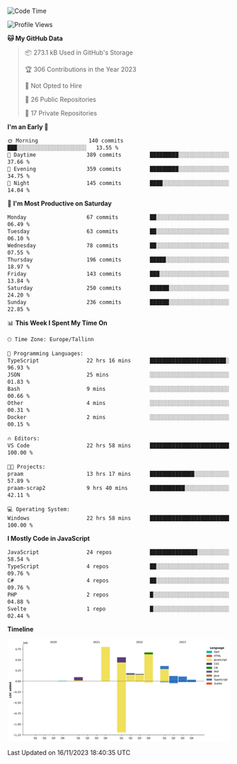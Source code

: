<!--START_SECTION:waka-->
![Code Time](http://img.shields.io/badge/Code%20Time-475%20hrs%2049%20mins-blue)

![Profile Views](http://img.shields.io/badge/Profile%20Views-0-blue)

**🐱 My GitHub Data** 

> 📦 273.1 kB Used in GitHub's Storage 
 > 
> 🏆 306 Contributions in the Year 2023
 > 
> 🚫 Not Opted to Hire
 > 
> 📜 26 Public Repositories 
 > 
> 🔑 17 Private Repositories 
 > 
**I'm an Early 🐤** 

```text
🌞 Morning                140 commits         ███░░░░░░░░░░░░░░░░░░░░░░   13.55 % 
🌆 Daytime                389 commits         █████████░░░░░░░░░░░░░░░░   37.66 % 
🌃 Evening                359 commits         █████████░░░░░░░░░░░░░░░░   34.75 % 
🌙 Night                  145 commits         ████░░░░░░░░░░░░░░░░░░░░░   14.04 % 
```
📅 **I'm Most Productive on Saturday** 

```text
Monday                   67 commits          ██░░░░░░░░░░░░░░░░░░░░░░░   06.49 % 
Tuesday                  63 commits          ██░░░░░░░░░░░░░░░░░░░░░░░   06.10 % 
Wednesday                78 commits          ██░░░░░░░░░░░░░░░░░░░░░░░   07.55 % 
Thursday                 196 commits         █████░░░░░░░░░░░░░░░░░░░░   18.97 % 
Friday                   143 commits         ███░░░░░░░░░░░░░░░░░░░░░░   13.84 % 
Saturday                 250 commits         ██████░░░░░░░░░░░░░░░░░░░   24.20 % 
Sunday                   236 commits         ██████░░░░░░░░░░░░░░░░░░░   22.85 % 
```


📊 **This Week I Spent My Time On** 

```text
🕑︎ Time Zone: Europe/Tallinn

💬 Programming Languages: 
TypeScript               22 hrs 16 mins      ████████████████████████░   96.93 % 
JSON                     25 mins             ░░░░░░░░░░░░░░░░░░░░░░░░░   01.83 % 
Bash                     9 mins              ░░░░░░░░░░░░░░░░░░░░░░░░░   00.66 % 
Other                    4 mins              ░░░░░░░░░░░░░░░░░░░░░░░░░   00.31 % 
Docker                   2 mins              ░░░░░░░░░░░░░░░░░░░░░░░░░   00.15 % 

🔥 Editors: 
VS Code                  22 hrs 58 mins      █████████████████████████   100.00 % 

🐱‍💻 Projects: 
praam                    13 hrs 17 mins      ██████████████░░░░░░░░░░░   57.89 % 
praam-scrap2             9 hrs 40 mins       ███████████░░░░░░░░░░░░░░   42.11 % 

💻 Operating System: 
Windows                  22 hrs 58 mins      █████████████████████████   100.00 % 
```

**I Mostly Code in JavaScript** 

```text
JavaScript               24 repos            ███████████████░░░░░░░░░░   58.54 % 
TypeScript               4 repos             ██░░░░░░░░░░░░░░░░░░░░░░░   09.76 % 
C#                       4 repos             ██░░░░░░░░░░░░░░░░░░░░░░░   09.76 % 
PHP                      2 repos             █░░░░░░░░░░░░░░░░░░░░░░░░   04.88 % 
Svelte                   1 repo              █░░░░░░░░░░░░░░░░░░░░░░░░   02.44 % 
```



**Timeline**

![Lines of Code chart](https://raw.githubusercontent.com/Piilu/Piilu/main/assets/bar_graph.png)


 Last Updated on 16/11/2023 18:40:35 UTC
<!--END_SECTION:waka-->